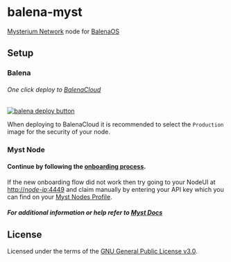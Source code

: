 # balena-myst
[Mysterium Network](https://www.mysterium.network/) node for [BalenaOS](https://www.balena.io/os/)

## Setup

### Balena
###### One click deploy to [BalenaCloud](https://www.balena.io/cloud)
[![balena deploy button](https://www.balena.io/deploy.svg)](https://dashboard.balena-cloud.com/deploy?repoUrl=https://github.com/otkd/balena-myst)

When deploying to BalenaCloud it is recommended to select the `Production` image for the security of your node.

### Myst Node
#### Continue by following the [onboarding process](https://mystnodes.com/onboarding).
If the new onboarding flow did not work then try going to your NodeUI at [http://*node-ip*:4449](http://*node-ip*:4449) and claim manually by entering your API key which you can find on your [Myst Nodes Profile](https://mystnodes.com/me).

##### For additional information or help refer to [Myst Docs](https://docs.mysterium.network/)

## License
Licensed under the terms of the [GNU General Public License v3.0](./LICENSE).
